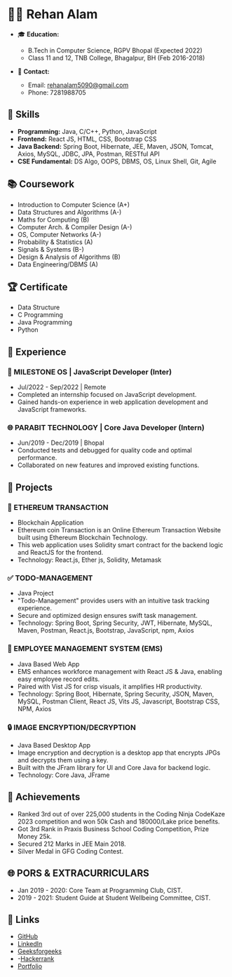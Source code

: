 # 👨‍💻 Rehan Alam

- 🎓 **Education:**
  - B.Tech in Computer Science, RGPV Bhopal (Expected 2022)
  - Class 11 and 12, TNB College, Bhagalpur, BH (Feb 2016-2018)

- 📧 **Contact:**
  - Email: rehanalam5090@gmail.com
  - Phone: 7281988705

## 🔧 Skills
- **Programming:** Java, C/C++, Python, JavaScript
- **Frontend:** React JS, HTML, CSS, Bootstrap CSS
- **Java Backend:** Spring Boot, Hibernate, JEE, Maven, JSON, Tomcat, Axios, MySQL, JDBC, JPA, Postman, RESTful API
- **CSE Fundamental:** DS Algo, OOPS, DBMS, OS, Linux Shell, Git, Agile

## 📚 Coursework
- Introduction to Computer Science (A+)
- Data Structures and Algorithms (A-)
- Maths for Computing (B)
- Computer Arch. & Compiler Design (A-)
- OS, Computer Networks (A-)
- Probability & Statistics (A)
- Signals & Systems (B-)
- Design & Analysis of Algorithms (B)
- Data Engineering/DBMS (A)

## 🏆 Certificate
- Data Structure
- C Programming
- Java Programming
- Python

## 💼 Experience

### 🚀 MILESTONE OS | JavaScript Developer (Inter)
- Jul/2022 - Sep/2022 | Remote
- Completed an internship focused on JavaScript development.
- Gained hands-on experience in web application development and JavaScript frameworks.

### 🌐 PARABIT TECHNOLOGY | Core Java Developer (Intern)
- Jun/2019 - Dec/2019 | Bhopal
- Conducted tests and debugged for quality code and optimal performance.
- Collaborated on new features and improved existing functions.

## 🚀 Projects

### 🌌 ETHEREUM TRANSACTION
- Blockchain Application
- Ethereum coin Transaction is an Online Ethereum Transaction Website built using Ethereum Blockchain Technology.
- This web application uses Solidity smart contract for the backend logic and ReactJS for the frontend.
- Technology: React.js, Ether js, Solidity, Metamask

### ✅ TODO-MANAGEMENT
- Java Project
- "Todo-Management" provides users with an intuitive task tracking experience.
- Secure and optimized design ensures swift task management.
- Technology: Spring Boot, Spring Security, JWT, Hibernate, MySQL, Maven, Postman, React.js, Bootstrap, JavaScript, npm, Axios

### 👥 EMPLOYEE MANAGEMENT SYSTEM (EMS)
- Java Based Web App
- EMS enhances workforce management with React JS & Java, enabling easy employee record edits.
- Paired with Vist JS for crisp visuals, it amplifies HR productivity.
- Technology: Spring Boot, Hibernate, Spring Security, JSON, Maven, MySQL, Postman Client, React JS, Vits JS, Javascript, Bootstrap CSS, NPM, Axios

### 🔒 IMAGE ENCRYPTION/DECRYPTION
- Java Based Desktop App
- Image encryption and decryption is a desktop app that encrypts JPGs and decrypts them using a key.
- Built with the JFram library for UI and Core Java for backend logic.
- Technology: Core Java, JFrame

## 🏅 Achievements
- Ranked 3rd out of over 225,000 students in the Coding Ninja CodeKaze 2023 competition and won 50k Cash and 180000/Lake price benefits.
- Got 3rd Rank in Praxis Business School Coding Competition, Prize Money 25k.
- Secured 212 Marks in JEE Main 2018.
- Silver Medal in GFG Coding Contest.

## 🌐 PORS & EXTRACURRICULARS
- Jan 2019 - 2020: Core Team at Programming Club, CIST.
- 2019 - 2021: Student Guide at Student Wellbeing Committee, CIST.

## 🔗 Links
- [GitHub](https://github.com/Rehan018/Rehan018)
- [LinkedIn](https://www.linkedin.com/in/rehan018/)
- [Geeksforgeeks](https://auth.geeksforgeeks.org/user/rehanalam5090)
- -[Hackerrank](ckerrank.com/rehanalam5090?hr_r=1)
- [Portfolio](https://rehanalam5090.github.io)
